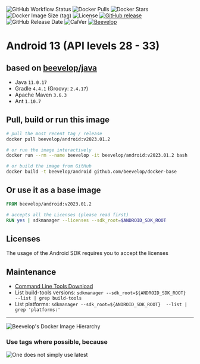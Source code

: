 ![GitHub Workflow Status](https://img.shields.io/github/actions/workflow/status/beevelop/docker-android/docker.yml?style=for-the-badge)
![Docker Pulls](https://img.shields.io/docker/pulls/beevelop/android.svg?style=for-the-badge)
![Docker Stars](https://img.shields.io/docker/stars/beevelop/android?style=for-the-badge)
![Docker Image Size (tag)](https://img.shields.io/docker/image-size/beevelop/android/latest?style=for-the-badge)
![License](https://img.shields.io/github/license/beevelop/docker-android?style=for-the-badge)
[![GitHub release](https://img.shields.io/github/release/beevelop/docker-android.svg?style=for-the-badge)](https://github.com/beevelop/docker-android/releases)
![GitHub Release Date](https://img.shields.io/github/release-date/beevelop/docker-android?style=for-the-badge)
![CalVer](https://img.shields.io/badge/CalVer-YYYY.MM.MICRO-22bfda.svg?style=for-the-badge)
[![Beevelop](https://img.shields.io/badge/-%20Made%20with%20%F0%9F%8D%AF%20by%20%F0%9F%90%9Dvelop-blue.svg?style=for-the-badge)](https://beevelop.com)

# Android 13 (API levels 28 - 33)

## based on [beevelop/java](https://github.com/beevelop/docker-java)

- Java `11.0.17`
- Gradle `4.4.1` (Groovy: `2.4.17`)
- Apache Maven `3.6.3`
- Ant `1.10.7`

## Pull, build or run this image

```bash
# pull the most recent tag / release
docker pull beevelop/android:v2023.01.2

# or run the image interactively
docker run --rm --name beevelop -it beevelop/android:v2023.01.2 bash

# or build the image from GitHub
docker build -t beevelop/android github.com/beevelop/docker-base
```

## Or use it as a base image

```Dockerfile
FROM beevelop/android:v2023.01.2

# accepts all the Licenses (please read first)
RUN yes | sdkmanager --licenses --sdk_root=$ANDROID_SDK_ROOT
```

## Licenses

The usage of the Android SDK requires you to accept the licenses 

## Maintenance

- [Command Line Tools Download](https://developer.android.com/studio#span-idcommand-toolsa-namecmdline-toolsacommand-line-tools-onlyspan)
- List build-tools versions: `sdkmanager --sdk_root=${ANDROID_SDK_ROOT}  --list | grep build-tools`
- List platforms: `sdkmanager --sdk_root=${ANDROID_SDK_ROOT}  --list | grep 'platforms:'`

---

![Beevelop's Docker Image Hierarchy](https://gist.githubusercontent.com/beevelop/b0cddab7209a683c77560d06ff00bc8e/raw/15429ee1d02e2c4dc019b760ca8c7ceff5911b82/hierarchy.png)

### Use tags where possible, because

![One does not simply use latest](https://i.imgflip.com/1fgwxr.jpg)
